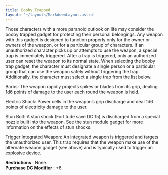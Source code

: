 ```yaml
---
title: Booby Trapped
layout: '~/layouts/MarkdownLayout.astro'
---
```

Those characters with a more paranoid outlook on life may consider the booby
trapped gadget for protecting their personal belongings. Any weapon with this
gadget is designed to function properly only for the owner or owners of the
weapon, or for a particular group of characters. If an unauthorized character
picks up or attempts to use the weapon, a special trap is immediately
triggered. After a trap is triggered, only an authorized user can reset the
weapon to its normal state. When selecting the booby trap gadget, the
character must designate a single person or a particular group that can use
the weapon safely without triggering the trap. Additionally, the character
must select a single trap from the list below.

Barbs: The weapon rapidly projects spikes or blades from its grip, dealing 1d6
points of damage to the user each round the weapon is held.

Electric Shock: Power cells in the weapon’s grip discharge and deal 1d6 points
of electricity damage to the user.

Stun Bolt: A stun shock (Fortitude save DC 15) is discharged from a special
nozzle built into the weapon. See the stun module gadget for more information
on the effects of stun shocks.

Trigger Integrated Weapon: An integrated weapon is triggered and targets the
unauthorized user. This trap requires that the weapon make use of the
alternate weapon gadget (see above) and is typically used to trigger an
explosive device.

**Restrictions** : None.  
**Purchase DC Modifier** : +6.

